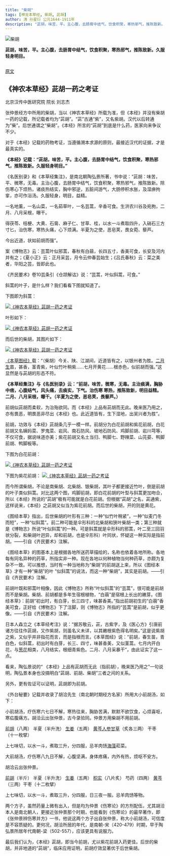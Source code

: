 ```yaml
---
title: "柴胡"
tags: [神龙本草经, 柴胡, 茈胡]
author: 清 孙星衍 公元1644-1911年
description: "茈胡，味苦，平。主心腹，去肠胃中结气，饮食积聚，寒热邪气，推陈致新。久服轻身明目。"
---
```

![柴胡](/tcm/assets/images/posts/神龙本草经/上经/上草上品/柴胡.jpg)



**茈胡，味苦，平。主心腹，去肠胃中结气，饮食积聚，寒热邪气，推陈致新。久服轻身明目。**

<iframe id="ckctlFrame" src="http://beacon.sina.com.cn/ckctl.html" scrolling="no" style="OVERFLOW: hidden; HEIGHT: 0px; WIDTH: 1px" frameborder="0"></iframe>



[原文](http://blog.sina.com.cn/s/blog_5e8a72a80102x3ax.html)

## 《神农本草经》茈胡一药之考证

北京汉传中医研究院  院长  刘志杰

 

张仲景经方中所用的柴胡，当以《神农本草经》所载为准，但《本经》并没有柴胡一药的记载，所记载者均为“茈胡”。“茈”古通“紫”，又名紫胡。汉代以后转通为“柴”。后世通谓之“柴胡”。《本经》所言的“茈胡”到底是什么药，医家向来争议不少。

对于《本经》记载的药物考证，当遵循溯本求源的原则，最接近汉代的证据，才是最真实的。



**《本经》记载：“茈胡，味苦，平。主心腹，去肠胃中结气，饮食积聚，寒热邪气，推陈致新。久服轻身明目。”**



《名医别录》和《本草经集注》，是南北朝陶弘景所著，书中说：“茈胡：味苦，平、微寒，无毒。主治心腹，去肠胃中结气，饮食积聚，寒热邪气，推陈致新。除伤寒心下烦热，诸痰热结实，胸中邪逆，五脏间游气，大肠停积水胀，及湿痹拘挛，亦可作浴汤。久服轻身，明目，益精。

一名地薰，一名山菜，一名茹草叶，一名芸蒿，辛香可食。生洪农川谷及宛朐，二月、八月采根，曝干。

得茯苓、桔梗、大黄、石膏、麻子仁、甘草、桂，以水一斗煮取四升，入硝石三方寸匕，治伤寒，寒热头痛，心下烦满。半夏为之使，恶皂荚，畏女菀、藜芦。

今出近道，状如前胡而强”。

案《博物志》云：芸蒿叶似邪蒿，春秋有白蒻，长四五寸，香美可食，长安及河内并有之；《夏小正》云：正月采芸，月令云仲春芸始生；《吕氏春秋》云：菜之美者，华阳之芸，皆即此也。

《齐民要术》卷10芸条引《仓颉解诂》说：“芸蒿，叶似斜蒿，可食。”

斜蒿的叶子，是什么样？我们看看下图就知道了。

下图即为斜蒿：

[![《神农本草经》茈胡一药之考证](http://s15.sinaimg.cn/mw690/001Jlfi8zy6XzJfD7rM2e&690)](http://album.sina.com.cn/pic/001Jlfi8zy6XzJfD7rM2e&690)





叶形如下：

[![《神农本草经》茈胡一药之考证](http://s1.sinaimg.cn/mw690/001Jlfi8zy6XzJcRlg4f0&690)](http://album.sina.com.cn/pic/001Jlfi8zy6XzJcRlg4f0&690)



 

而后世的柴胡，其图片如下：

[![《神农本草经》茈胡一药之考证](http://s8.sinaimg.cn/mw690/001Jlfi8zy6XzJd1NHha7&690)](http://album.sina.com.cn/pic/001Jlfi8zy6XzJd1NHha7&690)



[《本草图经》](http://baike.sogou.com/lemma/ShowInnerLink.htm?lemmaId=4743871&ss_c=ssc.citiao.link)载：“（柴胡）今关、陕、江湖间，近道皆有之，以银州者为胜。[二月生](http://baike.sogou.com/lemma/ShowInnerLink.htm?lemmaId=83208744&ss_c=ssc.citiao.link)苗，甚香，茎青紫，叶似竹叶稍紫……七月开黄花……根赤色，似前胡而强。”这显然是与茈胡的形态不符。



**《本草经集注》与《名医别录》云：“前胡，味苦，微寒，无毒。主治痰满，胸胁中痞，心腹结气，风头痛，去痰实，下气。治伤寒  寒热，推陈致新，明目益精。二月、八月采根，曝干。（半夏为之使，恶皂荚，畏藜芦。）**



前胡似茈胡而柔软，为治殆欲同。而《本经》上品有茈胡而无此。晚来医乃用之，亦有畏恶，明畏恶非尽出《本经》也。此近道皆有，生下湿地，出吴兴者为胜”。

前胡，功效与《本经》茈胡条几乎一模一样。前胡分为白花前胡和紫花前胡，白花前胡又名姨妈菜、罗鬼菜、岩风、南石防风、坡地石防风、鸡脚前胡、岩川芎等，不仅可食，据说味道亦美；紫花前胡又名土当归、鸭脚七、野辣菜、山芫荽、鸭脚前胡、鸭脚板等。



下图为白花前胡：

[![《神农本草经》茈胡一药之考证](http://s14.sinaimg.cn/mw690/001Jlfi8zy6XzJcRNk95d&690)](http://album.sina.com.cn/pic/001Jlfi8zy6XzJcRNk95d&690)



下图为紫花前胡：
[![《神农本草经》茈胡一药之考证](http://s13.sinaimg.cn/mw690/001Jlfi8zy6XzJd2tZybc&690)](http://album.sina.com.cn/pic/001Jlfi8zy6XzJd2tZybc&690)

  

而今所谓柴胡，不论是南柴胡、北柴胡、银柴胡，其叶子都更接近竹叶，倒是前胡的叶子类似斜蒿。对比这两个图，鸡脚前胡，即白花前胡的叶型与斜蒿更加吻合，所以《本经》所说的“茈胡”极有可能就是白花前胡。但根据“茈胡”之名，茈通紫，这样说来，《本经》之茈胡又似当为紫花前胡。而后世的柴胡，开的则是黄花。

   《图经本草》指出，后世柴胡的叶形有三种：一种“似竹叶稍紧”，一种“似麦门冬而短”，一种“似斜蒿”。前二种可能是伞形科的北柴胡和狭叶柴胡一类；第三种就是《博物志》所说“叶似斜蒿”的一种。可是斜蒿就是伞形科的邪蒿，叶二至三回羽状分裂，和柴胡叶迥异，却和前胡，也是伞形科）叶同状，怀疑这一种实际是指前胡。——引自《齐民要术》注解。

《图经本草》的图基本上是根据各地所送药草描绘的，名称也依着各地所称。各地每有同名异种的药草，所指实非一种。现在各地以何种植物当何种药草，亦颇为复杂不一致。可以推想，当时有一种当地称为“柴胡”的前胡送上来，所以《图经本草》才有一种“柴胡”的叶  “似斜蒿”的说法，而这一种“柴胡”，其实是前胡。——引自《齐民要术》注解。



前胡叶既和邪蒿叶相像，因此《博物志》所称“叶似斜蒿”的“芸蒿”，很可能是前胡而不是柴胡。柴胡、前胡都是多年生宿根植物，“白蒻”是宿根上长出的嫩芽。《图经本草》：前胡“初出时，有白芽，长三四寸，味甚香美。”指出前胡初生的“白蒻”香美可食，正好给《博物志》下了注脚，则《博物志》所指的“芸蒿”是前胡，似乎更像。——引自《齐民要术》注解。

日本人森立之《本草经考注》说：“据苏敬云，茈，古紫字，及《医心方》引唐前诸方往往作茈胡，又作紫胡，则虽名义未详，以其嫩根紫色得名明矣。”这是说紫胡之紫，又似乎并非指花而言，而是指根而言。《本草图经》说：“前胡，春生苗，青白色，似斜蒿，初出时有白芽，长三、四寸，味甚香美，又似茎蒿。七月内开白花，与[葱花](http://www.a-hospital.com/w/葱花)相类，八月结实，根细青紫色。二月、八月采暴干”，由此证实了这一点。



   看来，陶弘景说的“  《本经》上品有茈胡而无此（指前胡），晚来医乃用之”一句说明，陶弘景本身也没搞明白“茈胡、前胡、柴胡”三者之间的关系。

另外，更有佐证可以证明，茈胡即为前胡。

《外台秘要》记载并收录了胡洽先生（南北朝时期经方名家）所用大小前胡汤，如下：

 

小前胡汤，疗伤寒六七日不解，寒热往来，胸胁苦满，默默不欲饮食，心烦喜呕，寒疝腹痛方。胡洽云出张仲景，古今录验同。仲景方用柴胡不用前胡。

[前胡](http://www.zysj.com.cn/zhongyaocai/yaocai_q/qianhu.html)（八两）  半夏（半升洗）  [生姜](http://www.zysj.com.cn/zhongyaocai/yaocai_s/shengjiang.html)（五两）  [黄芩](http://www.zysj.com.cn/zhongyaocai/yaocai_h/huangqin.html)[人参](http://www.zysj.com.cn/zhongyaocai/yaocai_r/renshen.html)[甘草](http://www.zysj.com.cn/zhongyaocai/yaocai_g/gancao.html)（炙各三两）  干枣（十一枚擘）

上七味切，以水一斗，煮取三升，分四服，忌羊肉饧[海藻](http://www.zysj.com.cn/zhongyaocai/yaocai_h/haizao.html)菘菜。

 

大前胡汤，疗伤寒八九日不解，心腹坚满，身体疼痛，内外有热，烦呕不安方。



胡洽云出张仲景。

[前胡](http://www.zysj.com.cn/zhongyaocai/yaocai_q/qianhu.html)（半斤）  半夏（半升洗）  [生姜](http://www.zysj.com.cn/zhongyaocai/yaocai_s/shengjiang.html)（五两）  [枳实](http://www.zysj.com.cn/zhongyaocai/yaocai_z/zhishi.html)（八片炙）  芍药（四两）  [黄芩](http://www.zysj.com.cn/zhongyaocai/yaocai_h/huangqin.html)（三两）干枣（十二枚擘）

上七味切，以水一斗，煮取三升，分四服，日三夜一服。忌羊肉饧等物。



两个方子，虽然药量上微有出入，但是均为仲景《伤寒论》的方剂配伍，尤其胡洽本人是南北朝人，更接近张仲景那个时期，也能看到《伤寒论》的最早著作，即《张仲景辨伤寒并方》一书，他说这两个方子出自张仲景，称大小前胡汤，可信度是不容质疑的。更何况，胡洽所居的年代，是南朝-宋（420-479）时期，早于陶弘景所居年代南朝-梁（502-557），应该更具有说服力。

最后我们认为，《本经》茈胡，即当今前胡，尤以紫花前胡入药更佳。后世的柴胡，并非地道的“茈胡”，临床应用证明，前胡疗效显著优于后世柴胡。
